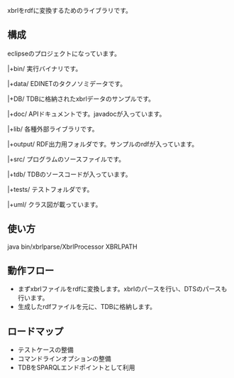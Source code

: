 xbrlをrdfに変換するためのライブラリです。

構成
---

eclipseのプロジェクトになっています。

|+bin/
実行バイナリです。

|+data/
EDINETのタクノソミデータです。

|+DB/
TDBに格納されたxbrlデータのサンプルです。

|+doc/
APIドキュメントです。javadocが入っています。

|+lib/
各種外部ライブラリです。

|+output/
RDF出力用フォルダです。サンプルのrdfが入っています。

|+src/
プログラムのソースファイルです。

|+tdb/
TDBのソースコードが入っています。

|+tests/
テストフォルダです。

|+uml/
クラス図が載っています。

使い方
----

 java bin/xbrlparse/XbrlProcessor XBRLPATH

動作フロー
-----

* まずxbrlファイルをrdfに変換します。xbrlのパースを行い、DTSのパースも行います。
* 生成したrdfファイルを元に、TDBに格納します。


ロードマップ
------

* テストケースの整備
* コマンドラインオプションの整備
* TDBをSPARQLエンドポイントとして利用
